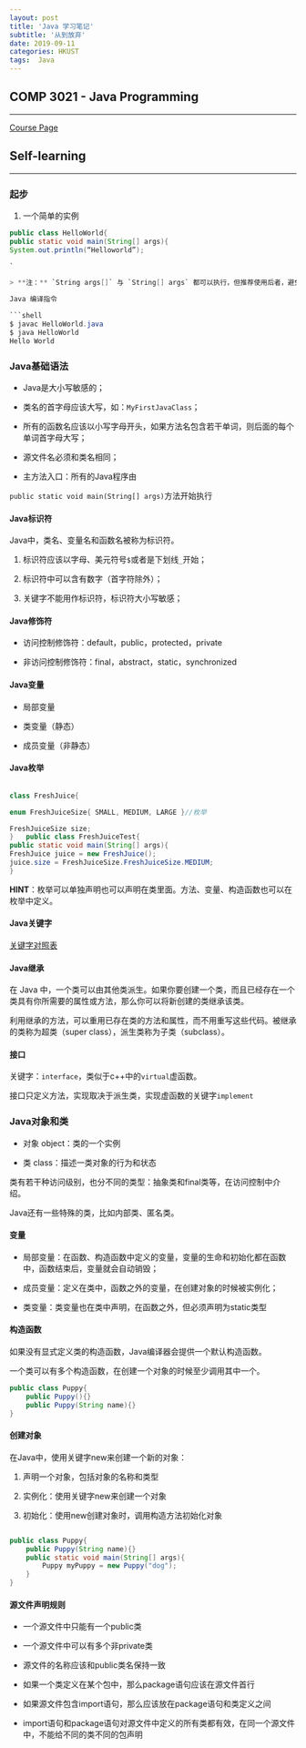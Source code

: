 ```yaml
---
layout: post
title: 'Java 学习笔记'
subtitle: '从到放弃'
date: 2019-09-11
categories: HKUST
tags:  Java
---
```


## COMP 3021 - Java Programming
***

[Course Page](https://course.cse.ust.hk/comp3021/)

## Self-learning

***

### 起步

1. 一个简单的实例

```Java
public class HelloWorld{
public static void main(String[] args){
System.out.println(“Helloworld”);

`

> **注：** `String args[]` 与 `String[] args` 都可以执行，但推荐使用后者，避免歧义

Java 编译指令

```shell
$ javac HelloWorld.java
$ java HelloWorld
Hello World
```

### Java基础语法

- Java是大小写敏感的；

- 类名的首字母应该大写，如：`MyFirstJavaClass`；

- 所有的函数名应该以小写字母开头，如果方法名包含若干单词，则后面的每个单词首字母大写；

- 源文件名必须和类名相同；

- 主方法入口：所有的Java程序由

`public static void main(String[] args)`方法开始执行

#### Java标识符

Java中，类名、变量名和函数名被称为标识符。

1. 标识符应该以字母、美元符号`$`或者是下划线`_`开始；

2. 标识符中可以含有数字（首字符除外）；

3. 关键字不能用作标识符，标识符大小写敏感；

#### Java修饰符

- 访问控制修饰符：default，public，protected，private

- 非访问控制修饰符：final，abstract，static，synchronized

#### Java变量

- 局部变量

- 类变量（静态）

- 成员变量（非静态）

#### Java枚举

```java

class FreshJuice{

enum FreshJuiceSize{ SMALL, MEDIUM, LARGE }//枚举

FreshJuiceSize size;
}	public class FreshJuiceTest{
public static void main(String[] args){
FreshJuice juice = new FreshJuice();
juice.size = FreshJuiceSize.FreshJuiceSize.MEDIUM;
}
```

**HINT**：枚举可以单独声明也可以声明在类里面。方法、变量、构造函数也可以在枚举中定义。

#### Java关键字

[关键字对照表](http://www.runoob.com/java/java-basic-syntax.html)

#### Java继承

在 Java 中，一个类可以由其他类派生。如果你要创建一个类，而且已经存在一个类具有你所需要的属性或方法，那么你可以将新创建的类继承该类。

利用继承的方法，可以重用已存在类的方法和属性，而不用重写这些代码。被继承的类称为超类（super class），派生类称为子类（subclass）。

#### 接口

关键字：`interface`，类似于c++中的`virtual`虚函数。

接口只定义方法，实现取决于派生类，实现虚函数的关键字`implement`

### Java对象和类

- 对象 object：类的一个实例

- 类 class：描述一类对象的行为和状态

类有若干种访问级别，也分不同的类型：抽象类和final类等，在访问控制中介绍。

Java还有一些特殊的类，比如内部类、匿名类。

#### 变量

- 局部变量：在函数、构造函数中定义的变量，变量的生命和初始化都在函数中，函数结束后，变量就会自动销毁；

- 成员变量：定义在类中，函数之外的变量，在创建对象的时候被实例化；

- 类变量：类变量也在类中声明，在函数之外，但必须声明为static类型

#### 构造函数

如果没有显式定义类的构造函数，Java编译器会提供一个默认构造函数。

一个类可以有多个构造函数，在创建一个对象的时候至少调用其中一个。

```java
public class Puppy{
	public Puppy(){}
	public Puppy(String name){}
}
```

#### 创建对象

在Java中，使用关键字new来创建一个新的对象：

1. 声明一个对象，包括对象的名称和类型

2. 实例化：使用关键字new来创建一个对象

3. 初始化：使用new创建对象时，调用构造方法初始化对象

```java

public class Puppy{
	public Puppy(String name){}
	public static void main(String[] args){
		Puppy myPuppy = new Puppy("dog");
	}
}

```

#### 源文件声明规则

- 一个源文件中只能有一个public类

- 一个源文件中可以有多个非private类

- 源文件的名称应该和public类名保持一致

- 如果一个类定义在某个包中，那么package语句应该在源文件首行

- 如果源文件包含import语句，那么应该放在package语句和类定义之间

- import语句和package语句对源文件中定义的所有类都有效，在同一个源文件中，不能给不同的类不同的包声明
<!--stackedit_data:
eyJoaXN0b3J5IjpbLTIzOTU4MjU1MSwxNTI1NzgzMzMzLDE2OD
g0ODE0NywtMzkyMDA2OTc5LC0xMjgxMDg3NTYxXX0=
-->